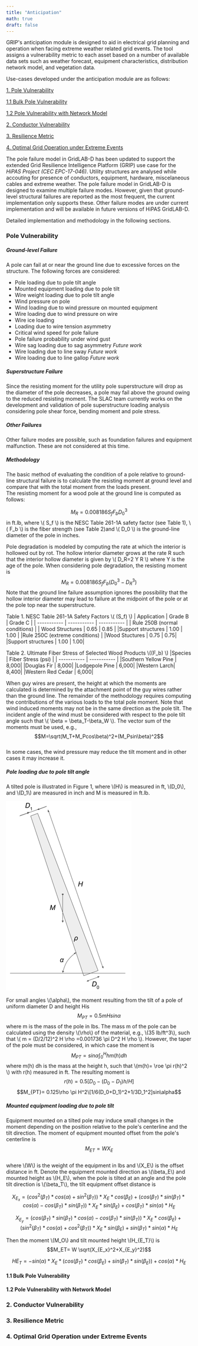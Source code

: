 ```yaml
---
title: "Anticipation"
math: true
draft: false
---
```


GRIP's anticipation module is designed to aid in electrical grid planning and operation when facing extreme weather related grid events. The tool assigns a vulnerability metric to each asset based on a number of available data sets such as weather forecast, equipment characteristics, distribution network model, and vegetation data.

Use-cases developed under the anticipation module are as follows: 

[1. Pole Vulnerability](#Pole-Vulnerability)

[1.1 Bulk Pole Vulnerability](#Bulk-Pole-Vulnerability)

[1.2 Pole Vulnerability with Network Model](#Pole-Vulnerability-with-Network-Model)

[2. Conductor Vulnerability](#Conductor-Vulnerability)

[3. Resilience Metric](#Resilience-Metric)

[4. Optimal Grid Operation under Extreme Events](#Optimal-Grid-Operation-under-Extreme-Events)



The pole failure model in GridLAB-D has been updated to support the extended Grid Resilience Intelligence Platform (GRIP) use case for the *HiPAS Project (CEC EPC-17-046)*. Utility structures are analysed while accouting for presence of conductors, equipment, hardware, miscelaneous cables and extreme weather. The pole failure model in GridLAB-D is designed to examine multiple failure modes. However, given that ground-level structural failures are reported as the most frequent, the current implementation only supports these. Other failure modes are under current implementation and will be available in future versions of HiPAS GridLAB-D.



Detailed implementation and methodology in the following sections. 

### Pole Vulnerability

##### Ground-level Failure
A pole can fail at or near the ground line due to excessive forces on the structure.  The following forces are considered:
- Pole loading due to pole tilt angle
- Mounted equipment loading due to pole tilt
- Wire weight loading due to pole tilt angle
- Wind pressure on pole
- Wind loading due to wind pressure on mounted equipment
- Wire loading due to wind pressure on wire
- Wire ice loading
- Loading due to wire tension asymmetry
- Critical wind speed for pole failure
- Pole failure probability under wind gust
- Wire sag loading due to sag asymmetry *Future work*
- Wire loading due to line sway *Future work*
- Wire loading due to line gallop *Future work*

##### Superstructure Failure 
Since the resisting moment for the utility pole superstructure will drop as the diameter of the pole decreases, a pole may fail above the ground owing to the reduced resisting moment. The SLAC team currently works on the development and validation of pole superstructure loading analysis considering pole shear force, bending moment and pole stress.
##### Other Failures
Other failure modes are possible, such as foundation failures and equipment malfunction. These are not considered at this time.

##### Methodology

The basic method of evaluating the condition of a pole relative to ground-line structural failure is to calculate the resisting moment at ground level and compare that with the total moment from the loads present.  
The resisting moment for a wood pole at the ground line is computed as follows:


$$M_R = 0.008186S_fF_bD_0^3$$
in ft.lb, where \\( S_f \\) is the NESC Table 261-1A safety factor (see Table 1), \\( F_b \\) is the fiber strength (see Table 2)and \\( D_0 \\) is the ground-line diameter of the pole in inches.

Pole degradation is modeled by computing the rate at which the interior is hollowed out by rot.  The hollow interior diameter grows at the rate R such that the interior hollow diameter is given by \\( D_R=2 Y R \\) where Y is the age of the pole.  When considering pole degradation, the resisting moment is  
	$$M_R=0.008186 S_f F_b (D_0^3-D_R^3)$$
Note that the ground line failure assumption ignores the possibility that the hollow interior diameter may lead to failure at the midpoint of the pole or at the pole top near the superstructure.

Table 1. NESC Table 261-1A Safety Factors \\( (S_f) \\)
| Application      | Grade B | Grade C |
| ----------- | ----------- | ----------- |
| Rule 250B (normal conditions)           |
| Wood Structures   | 0.65        | 0.85 |
|Support structures | 1.00 | 1.00 |
|Rule 250C (extreme conditions) |
|Wood Stuctures | 0.75 | 0.75|
|Support structures | 1.00 | 1.00|

Table 2. Ultimate Fiber Stress of Selected Wood Products \\((F_b) \\)
|Species | Fiber Stress (psi) |
| ----------- | ----------- |
|Southern Yellow Pine | 8,000|
|Douglas Fir | 8,000|
|Lodgepole Pine | 6,000|
|Western Larch| 8,400|
|Western Red Cedar | 6,000|

When guy wires are present, the height at which the moments are calculated is determined by the attachment point of the guy wires rather than the ground line. The remainder of the methodology requires computing the contributions of the various loads to the total pole moment.
Note that wind induced moments may not be in the same direction as the pole tilt. The incident angle of the wind must be considered with respect to the pole tilt angle such that \\( \beta = \beta_T-\beta_W \\).  The vector sum of the moments must be used, e.g.,
	$$M=\sqrt(M_T+M_Pcos\beta)^2+(M_Psin\beta)^2$$	
In some cases, the wind pressure may reduce the tilt moment and in other cases it may increase it.

##### Pole loading due to pole tilt angle

A tilted pole is illustrated in Figure 1, where \\(H\\) is measured in ft, \\(D_0\\), and \\(D_1\\) are measured in inch and M is measured in ft.lb. 

![pole_tilt](/pole_tilt.png)


For small angles \\(\alpha\\), the moment resulting from the tilt of a pole of uniform diameter D and height His
	$$M_{PT}=0.5 m H sin\alpha$$
where m is the mass of the pole in lbs. The mass m of the pole can be calculated using the density \\(\rho\\) of the material, e.g., \\(35 lb/ft^3\\), such that \\( m = (D/2/12)^2 H \rho =0.001736 \pi D^2 H \rho \\). 
However, the taper of the pole must be considered, in which case the moment is
	$$M_{PT}= sin\alpha \int_0^H h m(h) dh $$
where m(h) dh is the mass at the height h, such that \\(m(h)= \roe \pi r(h)^2 \\) with r(h) measured in ft. The resulting moment is	
$$r(h)=0.5 [D_0-(D_0-D_1) h/H]$$
$$M_{PT}= 0.125\rho \pi H^2\[1/6(D_0+D_1)^2+1/3D_1^2]sin\alpha$$

##### Mounted equipment loading due to pole tilt
Equipment mounted on a tilted pole may induce small changes in the moment depending on the position relative to the pole's centerline and the tilt direction.  The moment of equipment mounted offset from the pole's centerline is
	$$M_{ET}= W X_E$$	
where \\(W\\) is the weight of the equipment in lbs and \\(X_E\\) is the offset distance in ft.  Denote the equipment mounted direction as \\(\beta_E\\) and mounted height as \\(H_E\\), when the pole is tilted at an angle  and the pole tilt direction is \\(\beta_T\\), the tilt equipment offset distance is

$$X_{E_x}= (cos^2(\beta_T)*cos(\alpha)+sin^2(\beta_T))*X_E*cos(\beta_E)+(cos(\beta_T)*sin(\beta_T)*cos(\alpha)-cos(\beta_T)*sin(\beta_T))*X_E*sin(\beta_E)+cos(\beta_T)*sin(\alpha)*H_E$$

$$X_{E_y}= (cos(\beta_T)*sin(\beta_T)*cos(\alpha)-cos(\beta_T)*sin(\beta_T))*X_E*cos(\beta_E)+(sin^2(\beta_T)*cos(\alpha)+cos^2(\beta_T))*X_E*sin(\beta_E)+sin(\beta_T)*sin(\alpha)*H_E $$

Then the moment \\(M_O\\) and tilt mounted height \\(H_{E_T}\\) is
$$M_ET= W \sqrt(X_{E_x}^2+X_{E_y}^2)$$

$$HE_T=-sin(\alpha)*X_E*(cos(\beta_T)*cos(\beta_E)+sin(\beta_T)*sin(\beta_E))+cos(\alpha)*H_E$$


#### 1.1 Bulk Pole Vulnerability 
#### 1.2 Pole Vulnerability with Network Model

### 2. Conductor Vulnerability
### 3. Resilience Metric
### 4. Optimal Grid Operation under Extreme Events



